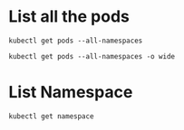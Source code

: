 
# List all the pods 

```
kubectl get pods --all-namespaces
```

```
kubectl get pods --all-namespaces -o wide
```


# List Namespace

```
kubectl get namespace
```
